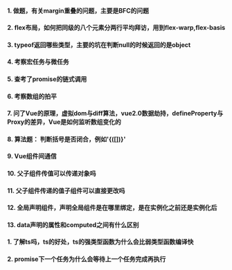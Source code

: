 
#### 1. 做题，有关margin重叠的问题，主要是BFC的问题
#### 2. flex布局，如何把同级的八个元素分两行平均拜访，用到flex-warp,flex-basis
#### 3. typeof返回哪些类型，主要的坑在判断null的时候返回的是object
#### 4. 考察宏任务与微任务
#### 5. 查考了promise的链式调用
#### 6. 考察数组的拍平
#### 7. 问了Vue的原理，虚拟dom与diff算法，vue2.0数据劫持，defineProperty与Proxy的差异，Vue是如何监听数组变化的
#### 8. 算法题： 判断括号是否闭合，例如'{([])}' 
#### 9. Vue组件间通信
#### 10. 父子组件传值可以传递对象吗
#### 11. 父子组件传递的值子组件可以直接更改吗
#### 12. 全局声明组件，声明全局组件是在哪里绑定，是在实例化之前还是实例化后
#### 13. data声明的属性和computed之间有什么区别


#### 1. 了解ts吗，ts的好处，ts的强类型函数为什么会比弱类型函数编译快
#### 2. promise下一个任务为什么会等待上一个任务完成再执行